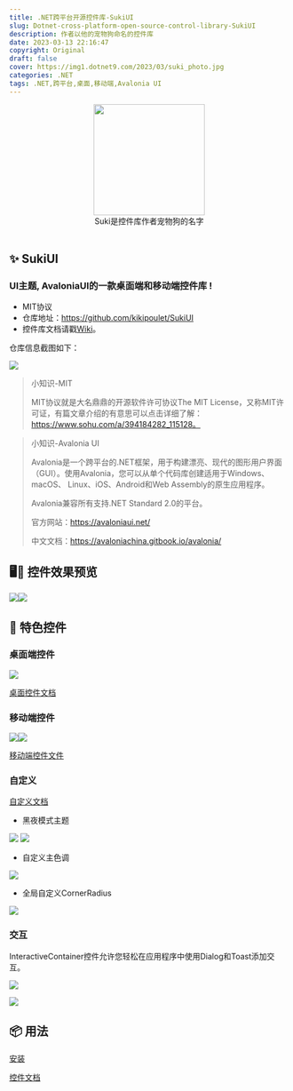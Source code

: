 ```yaml
---
title: .NET跨平台开源控件库-SukiUI
slug: Dotnet-cross-platform-open-source-control-library-SukiUI
description: 作者以他的宠物狗命名的控件库
date: 2023-03-13 22:16:47
copyright: Original
draft: false
cover: https://img1.dotnet9.com/2023/03/suki_photo.jpg
categories: .NET
tags: .NET,跨平台,桌面,移动端,Avalonia UI
---
```


<div id="header" align="center">
 <kbd>
<img src="https://img1.dotnet9.com/2023/03/suki_photo.jpg" width="200" height="200"></img> 
  </kbd>
<br/>
Suki是控件库作者宠物狗的名字
</div>
<br/>

## ✨ SukiUI

### UI主题, AvaloniaUI的一款桌面端和移动端控件库 ! 

- MIT协议
- 仓库地址：https://github.com/kikipoulet/SukiUI
- 控件库文档请戳[Wiki](https://github.com/kikipoulet/SukiUI/wiki)。

仓库信息截图如下：

![](https://img1.dotnet9.com/2023/03/SukiUI-respository.png)

>小知识-MIT
>
>MIT协议就是大名鼎鼎的开源软件许可协议The MIT License，又称MIT许可证，有篇文章介绍的有意思可以点击详细了解：https://www.sohu.com/a/394184282_115128。

>小知识-Avalonia UI
>
>Avalonia是一个跨平台的.NET框架，用于构建漂亮、现代的图形用户界面（GUI）。使用Avalonia，您可以从单个代码库创建适用于Windows、macOS、 Linux、iOS、Android和Web Assembly的原生应用程序。
>
>Avalonia兼容所有支持.NET Standard 2.0的平台。
>
>官方网站：https://avaloniaui.net/
>
>中文文档：https://avaloniachina.gitbook.io/avalonia/


## 🖥️📱 控件效果预览

<img src="https://img1.dotnet9.com/2023/03/overall.gif"></img>
<kbd>
<img src="https://img1.dotnet9.com/2023/03/MobileOverview.gif" style="float:left" ></img>
</kbd>

## 👐 特色控件

### 桌面端控件

<img src="https://img1.dotnet9.com/2023/03/overall.gif"></img>

[桌面控件文档](https://github.com/kikipoulet/SukiUI/wiki/3.-Controls)

### 移动端控件

<kbd>
<img src="https://img1.dotnet9.com/2023/03/MobileOverview.gif" style="float:left" ></img>
</kbd>
<kbd>
<img src="https://img1.dotnet9.com/2023/03/dashboard.gif" ></img> 
</kbd>


[移动端控件文件](https://github.com/kikipoulet/SukiUI/wiki/4.-Mobile-Controls)

### 自定义 

[自定义文档](https://github.com/kikipoulet/SukiUI/wiki/2.-Personalization)

- 黑夜模式主题

<img src="https://img1.dotnet9.com/2023/03/DarkTheme.gif"></img>
<kbd>
<img src="https://img1.dotnet9.com/2023/03/MobileDarkMode.gif" ></img> 
</kbd>

- 自定义主色调

<img src="https://img1.dotnet9.com/2023/03/PCGreen.png"></img>

- 全局自定义CornerRadius

<img src="https://img1.dotnet9.com/2023/03/cubic.png"></img>

### 交互 

InteractiveContainer控件允许您轻松在应用程序中使用Dialog和Toast添加交互。

<img  src="https://img1.dotnet9.com/2023/03/MobileDialog.gif"></img>

<img  src="https://img1.dotnet9.com/2023/03/Toast.gif"></img>


## 📦 用法

[安装](https://github.com/kikipoulet/SukiUI/wiki/1.-Installation)

[控件文档](https://github.com/kikipoulet/SukiUI/wiki/2.-Controls) 

